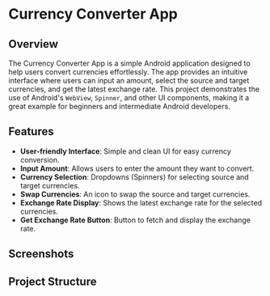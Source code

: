 # Currency Converter App

## Overview

The Currency Converter App is a simple Android application designed to help users convert currencies effortlessly. The app provides an intuitive interface where users can input an amount, select the source and target currencies, and get the latest exchange rate. This project demonstrates the use of Android's `WebView`, `Spinner`, and other UI components, making it a great example for beginners and intermediate Android developers.

## Features

- **User-friendly Interface**: Simple and clean UI for easy currency conversion.
- **Input Amount**: Allows users to enter the amount they want to convert.
- **Currency Selection**: Dropdowns (Spinners) for selecting source and target currencies.
- **Swap Currencies**: An icon to swap the source and target currencies.
- **Exchange Rate Display**: Shows the latest exchange rate for the selected currencies.
- **Get Exchange Rate Button**: Button to fetch and display the exchange rate.

## Screenshots



## Project Structure

